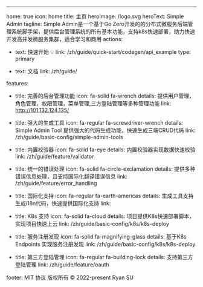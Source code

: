 ---
home: true
icon: home
title: 主页
heroImage: /logo.svg
heroText: Simple Admin
tagline: Simple Admin是一个基于Go Zero开发的的分布式微服务后端管理系统脚手架，提供后台管理系统的所有基本功能，支持k8s快速部署，助力快速开发高并发微服务集群，适合学习和商用
actions:
  - text: 快速开始 💡
    link: /zh/guide/quick-start/codegen/api_example
    type: primary

  - text: 文档
    link: /zh/guide/

features:
  - title: 完善的后台管理功能
    icon: fa-solid fa-wrench
    details: 提供用户管理，角色管理，权限管理，菜单管理,三方登陆管理等多种管理功能
    link: http://101.132.124.135/

  - title: 强大的生成工具
    icon: fa-regular fa-screwdriver-wrench
    details: Simple Admin Tool 提供强大的代码生成功能，快速生成三端CRUD代码
    link: /zh/guide/basic-config/simple-admin-tools

  - title: 内置校验器
    icon: fa-solid fa-eye
    details: 内置校验器实现数据快速校验
    link: /zh/guide/feature/validator

  - title: 统一的错误处理
    icon: fa-solid fa-circle-exclamation
    details: 提供多种错误信息处理，且支持国际化翻译错误信息
    link: /zh/guide/feature/error_handling

  - title: 国际化支持
    icon: fa-regular fa-earth-americas
    details: 生成工具支持生成i18n代码，快速提供国际化支持
    link: 

  - title: K8s 支持
    icon: fa-solid fa-cloud
    details: 项目提供K8s快速部署脚本，实现项目快速上云
    link: /zh/guide/basic-config/k8s/k8s-deploy

  - title: 服务注册发现
    icon: fa-solid fa-magnifying-glass
    details: 基于K8s Endpoints 实现服务注册发现
    link: /zh/guide/basic-config/k8s/k8s-deploy

  - title: 第三方登陆管理
    icon: fa-regular fa-building-lock
    details: 支持第三方登陆管理
    link: /zh/guide/feature/oauth


footer: MIT 协议  版权所有 © 2022-present Ryan SU
